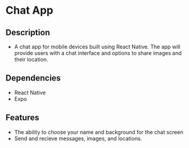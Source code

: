# Chat App

## Description
- A chat app for mobile devices built using React Native. The app will
provide users with a chat interface and options to share images and their
location.

## Dependencies
* React Native
* Expo

## Features
* The ability to choose your name and background for the chat screen
* Send and recieve messages, images, and locations.